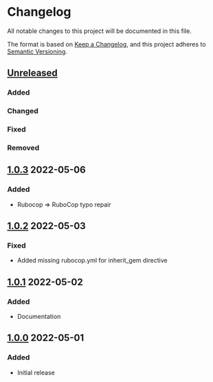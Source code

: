 # Changelog
All notable changes to this project will be documented in this file.

The format is based on [Keep a Changelog](https://keepachangelog.com/en/1.0.0/),
and this project adheres to [Semantic Versioning](https://semver.org/spec/v2.0.0.html).

## [Unreleased]
### Added

### Changed

### Fixed

### Removed

## [1.0.3] 2022-05-06
### Added
* Rubocop => RuboCop typo repair

## [1.0.2] 2022-05-03
### Fixed
* Added missing rubocop.yml for inherit_gem directive

## [1.0.1] 2022-05-02
### Added
* Documentation

## [1.0.0] 2022-05-01
### Added
* Initial release

[Unreleased]: https://github.com/rubocop-semver/rubocop-ruby2_7/compare/v1.0.3...HEAD
[1.0.3]: https://github.com/rubocop-semver/rubocop-ruby2_7/compare/v1.0.2...v1.0.3
[1.0.2]: https://github.com/rubocop-semver/rubocop-ruby2_7/compare/v1.0.1...v1.0.2
[1.0.1]: https://github.com/rubocop-semver/rubocop-ruby2_7/compare/v1.0.0...v1.0.1
[1.0.0]: https://github.com/rubocop-semver/rubocop-ruby2_7/compare/70d9ab2660620916ed08d1f6057d10fc4f9aa731...v1.0.0
